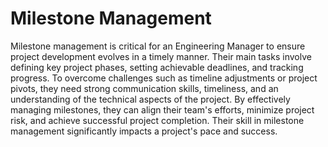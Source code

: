 # Milestone Management

Milestone management is critical for an Engineering Manager to ensure project development evolves in a timely manner. Their main tasks involve defining key project phases, setting achievable deadlines, and tracking progress. To overcome challenges such as timeline adjustments or project pivots, they need strong communication skills, timeliness, and an understanding of the technical aspects of the project. By effectively managing milestones, they can align their team's efforts, minimize project risk, and achieve successful project completion. Their skill in milestone management significantly impacts a project's pace and success.
